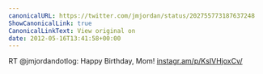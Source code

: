 ```yaml
---
canonicalURL: https://twitter.com/jmjordan/status/202755773187637248
ShowCanonicalLink: true
CanonicalLinkText: View original on
date: 2012-05-16T13:41:58+00:00
---
```

RT @jmjordandotlog: Happy Birthday, Mom! [instagr.am/p/KsIVHjoxCv/](http://instagr.am/p/KsIVHjoxCv/)